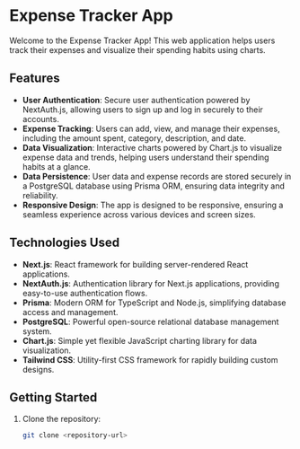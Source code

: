 # Expense Tracker App

Welcome to the Expense Tracker App! This web application helps users track their expenses and visualize their spending habits using charts.

## Features

- **User Authentication**: Secure user authentication powered by NextAuth.js, allowing users to sign up and log in securely to their accounts.
- **Expense Tracking**: Users can add, view, and manage their expenses, including the amount spent, category, description, and date.
- **Data Visualization**: Interactive charts powered by Chart.js to visualize expense data and trends, helping users understand their spending habits at a glance.
- **Data Persistence**: User data and expense records are stored securely in a PostgreSQL database using Prisma ORM, ensuring data integrity and reliability.
- **Responsive Design**: The app is designed to be responsive, ensuring a seamless experience across various devices and screen sizes.

## Technologies Used

- **Next.js**: React framework for building server-rendered React applications.
- **NextAuth.js**: Authentication library for Next.js applications, providing easy-to-use authentication flows.
- **Prisma**: Modern ORM for TypeScript and Node.js, simplifying database access and management.
- **PostgreSQL**: Powerful open-source relational database management system.
- **Chart.js**: Simple yet flexible JavaScript charting library for data visualization.
- **Tailwind CSS**: Utility-first CSS framework for rapidly building custom designs.

## Getting Started

1. Clone the repository:

   ```bash
   git clone <repository-url>

